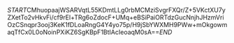 $START$CMhuopaajWSARVqtL55KDmtLLg0rbMCMziSvgrFXQr/Z+5VKctXU7yZXetTo2vHkvFi/cf9rEl+TRg6oZdocF+UMq+eBSiPaiORTdzGucNnjhJHzmVriOzCSnqpr3ooj3KeK1fDLoaRngG4Y4yo75p/H9jSbYWXMH9PWw+mOkgowmaqTfCx0L0oNoinPXiKZ6SgKBpF1BtIAcIeoaqM0sA==$END$